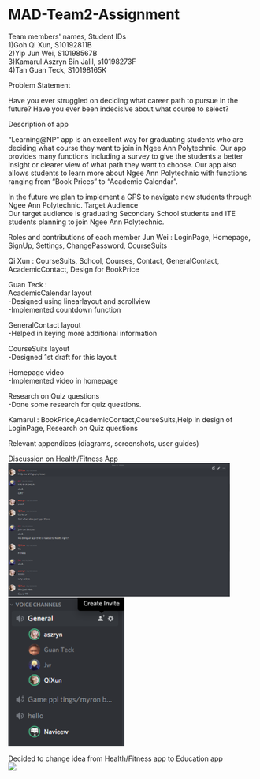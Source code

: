 # MAD-Team2-Assignment
Team members' names, Student IDs<br/>
1)Goh Qi Xun, S10192811B<br/>
2)Yip Jun Wei, S10198567B<br/>
3)Kamarul Aszryn Bin Jalil, s10198273F<br/>
4)Tan Guan Teck, S10198165K<br/>

Problem Statement

Have you ever struggled on deciding what career path to pursue in the future? Have you ever been indecisive about what course to select?

Description of app

“Learning@NP” app is an excellent way for graduating students who are deciding what course they want to join in Ngee Ann Polytechnic. Our app provides many functions including a survey to give the students a better insight or clearer view of what path they want to choose. Our app also allows students to learn more about Ngee Ann Polytechnic with functions ranging from “Book Prices” to “Academic Calendar”.

In the future we plan to implement a GPS to navigate new students through Ngee Ann Polytechnic.
Target Audience<br/>
Our target audience is graduating Secondary School students and ITE students planning to join Ngee Ann Polytechnic.<br/>



Roles and contributions of each member
Jun Wei : LoginPage, Homepage, SignUp, Settings, ChangePassword, CourseSuits

Qi Xun : CourseSuits, School, Courses, Contact, GeneralContact, AcademicContact, Design for BookPrice

Guan Teck : <br/>
AcademicCalendar layout<br/>
-Designed using linearlayout and scrollview<br/>
-Implemented countdown function

GeneralContact layout<br/>
-Helped in keying more additional information

CourseSuits layout<br/>
-Designed 1st draft for this layout

Homepage video<br/>
-Implemented video in homepage

Research on Quiz questions<br/>
-Done some research for quiz questions.

Kamarul : BookPrice,AcademicContact,CourseSuits,Help in design of LoginPage, Research on Quiz questions<br/>


Relevant appendices (diagrams, screenshots, user guides)<br/>

Discussion on Health/Fitness App<br/>
<img src="Images/mad_discussion.png" width="450"><br/>
<img src="Images/mad_discussion2.png"><br/>

Decided to change idea from Health/Fitness app to Education app<br/>
<img src="Images/mad_discussiong3.png">
